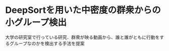 <h1>DeepSortを用いた中密度の群衆からの小グループ検出</h1>
<p>大学の研究室で行っている研究．群衆が映る動画から、誰と誰がともに行動をするグループなのかを検出する手法を提案</p>
